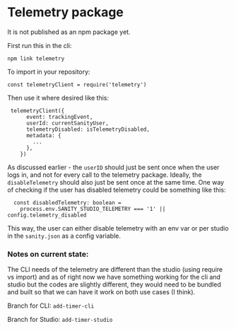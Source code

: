 # Telemetry package

It is not published as an npm package yet. 

First run this in the cli: 
```
npm link telemetry
```

To import in your repository: 
``` 
const telemetryClient = require('telemetry')
```

Then use it where desired like this: 
```
 telemetryClient({
      event: trackingEvent,
      userId: currentSanityUser,
      telemetryDisabled: isTelemetryDisabled,
      metadata: {
        ... 
      },
    })
```

As discussed earlier - the ```userID``` should just be sent once when the user logs in, and not for every call to the telemetry package. Ideally, the ```disableTelemetry``` should also just be sent once at the same time. 
One way of checking if the user has disabled telemetry could be something like this: 
```
  const disabledTelemetry: boolean =
    process.env.SANITY_STUDIO_TELEMETRY === '1' || config.telemetry_disabled
``` 
This way, the user can either disable telemetry with an env var or per studio in the ```sanity.json``` as a config variable. 


### Notes on current state:
The CLI needs of the telemetry are different than the studio (using require vs import) and as of right now we have something working for the cli and studio but the codes are slightly different, they would need to be bundled and built so that we can have it work on both use cases (I think).

Branch for CLI: `add-timer-cli`

Branch for Studio: `add-timer-studio`

